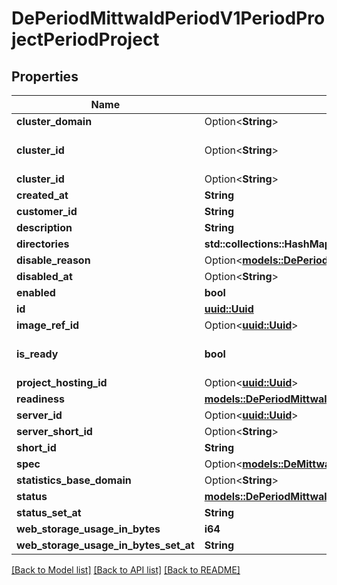 # DePeriodMittwaldPeriodV1PeriodProjectPeriodProject

## Properties

Name | Type | Description | Notes
------------ | ------------- | ------------- | -------------
**cluster_domain** | Option<**String**> |  | [optional]
**cluster_id** | Option<**String**> | deprecated by property clusterId | [optional]
**cluster_id** | Option<**String**> |  | [optional]
**created_at** | **String** |  | 
**customer_id** | **String** |  | 
**description** | **String** |  | 
**directories** | **std::collections::HashMap<String, String>** |  | 
**disable_reason** | Option<[**models::DePeriodMittwaldPeriodV1PeriodProjectPeriodDisableReason**](de.mittwald.v1.project.DisableReason.md)> |  | [optional]
**disabled_at** | Option<**String**> |  | [optional]
**enabled** | **bool** |  | 
**id** | [**uuid::Uuid**](uuid::Uuid.md) |  | 
**image_ref_id** | Option<[**uuid::Uuid**](uuid::Uuid.md)> |  | [optional]
**is_ready** | **bool** | deprecated by property status | 
**project_hosting_id** | Option<[**uuid::Uuid**](uuid::Uuid.md)> |  | [optional]
**readiness** | [**models::DePeriodMittwaldPeriodV1PeriodProjectPeriodDeprecatedProjectReadinessStatus**](de.mittwald.v1.project.DeprecatedProjectReadinessStatus.md) |  | 
**server_id** | Option<[**uuid::Uuid**](uuid::Uuid.md)> |  | [optional]
**server_short_id** | Option<**String**> |  | [optional]
**short_id** | **String** |  | 
**spec** | Option<[**models::DeMittwaldV1ProjectProjectSpec**](de_mittwald_v1_project_Project_spec.md)> |  | [optional]
**statistics_base_domain** | Option<**String**> |  | [optional]
**status** | [**models::DePeriodMittwaldPeriodV1PeriodProjectPeriodProjectStatus**](de.mittwald.v1.project.ProjectStatus.md) |  | 
**status_set_at** | **String** |  | 
**web_storage_usage_in_bytes** | **i64** |  | 
**web_storage_usage_in_bytes_set_at** | **String** |  | 

[[Back to Model list]](../README.md#documentation-for-models) [[Back to API list]](../README.md#documentation-for-api-endpoints) [[Back to README]](../README.md)


